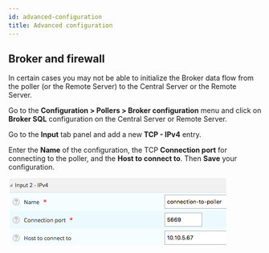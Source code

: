 ```yaml
---
id: advanced-configuration
title: Advanced configuration
---
```



## Broker and firewall

In certain cases you may not be able to initialize the Broker data flow
from the poller (or the Remote Server) to the Central Server or the Remote
Server.


Go to the **Configuration > Pollers > Broker configuration** menu and click on
**Broker SQL** configuration on the Central Server or Remote Server.

Go to the **Input** tab panel and add a new **TCP - IPv4** entry.

Enter the **Name** of the configuration, the TCP **Connection port** for
connecting to the poller, and the **Host to connect to**. Then **Save** your
configuration.

![image](../../assets/configuring-smart-poller/on-peer-configuration-1.png)
